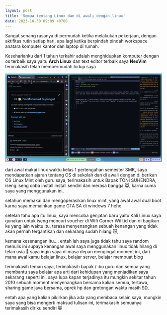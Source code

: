 ```yaml
---
layout: post
title: 'Semua tentang Linux dan di awali dengan linux'
date: 2023-10-30 09:09 +0700
---
```


Sangat senang rasanya di permudah ketika melakukan pekerjaan, dengan aktifitas rutin setiap hari, apa lagi ketika berpindah pindah workspace anatara komputer kantor dan laptop di rumah.

Keseharianku dari 1 tahun terkahir adalah menghidupkan komputer dengan os terbaik saya yaitu **Arch Linux** dan text editor terbaik saya **NeoVim** terimakasih telah mempermudah hidup saya

![screenshot_20231030-094039.png](/assets/images/screenshot_20231030-094039.png)

dari awal makai linux waktu kelas 1 pertengahan semester SMK, saya mendapatkan ajaran tentang OS di sekolah dan di awali dengan di berikan OS Linux Mint oleh guru saya, terimakasih untuk Bapak TONI SUHENDRA, iseng iseng coba install install sendiri dan merasa bangga 😸, karna cuma saya yang menggunakan ini,

setahun memakai dan mengoperasikan linux mint, yang awal awal dual boot karna saya memainkan game GTA SA di windows 7 hehe

setelah tahu apa itu linux, saya mencoba genjatan baru yaitu Kali Linux saya gunakan untuk iseng mencuri voucher di Wifi Corner Wifi.id dan di bagikan ke yang lain waktu itu, terasa menyenangkan sebuah kenangan yang tidak akan pernah tergantikan dan sekarang sudah hilang  😿,

kemana kesenangan itu.... entah lah saya juga tidak tahu saya random menulis ini supaya kenangan awal saya menggunakan linux tidak hilang di telan usia 🧓 saya ingin saya di masa depan mengingat moment ini, dari mana awal kamu belajar linux, belajar server, belajar membuat blog


terimakasih teman saya, terimakasih bapak / ibu guru dan semua yang membantu saya belajar apa arti dari kehidupan yang menjadikan saya sekarang seperti ini, saya lupa kapan terjadinya itu mungkin sekitar tahun 2010 sebuah moment menyenangkan bersama kalian semua, tertawa, sharing game java bersama, oprek hp dan gretongan waktu masih SD,

entah apa yang kalian pikirkan jika ada yang membaca selain saya, mungkin saya yang bisa mengerti maksud tulisan ini, terimakasih semuanya terimakasih diriku sendiri 😸
